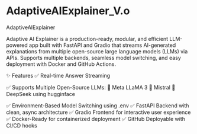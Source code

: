 # AdaptiveAIExplainer_V.o

AdaptiveAIExplainer

Adaptive AI Explainer is a production-ready, modular, and efficient LLM-powered app built with FastAPI and Gradio that streams AI-generated explanations from multiple open-source large language models (LLMs) via APIs. Supports multiple backends, seamless model switching, and easy deployment with Docker and GitHub Actions.

✨ Features 
✅ Real-time Answer Streaming

✅ Supports Multiple Open-Source LLMs: 🔸 Meta LLaMA 3 🔸 Mistral 🔸 DeepSeek using hugginface

✅ Environment-Based Model Switching using .env 
✅ FastAPI Backend with clean, async architecture 
✅ Gradio Frontend for interactive user experience 
✅ Docker-Ready for containerized deployment 
✅ GitHub Deployable with CI/CD hooks